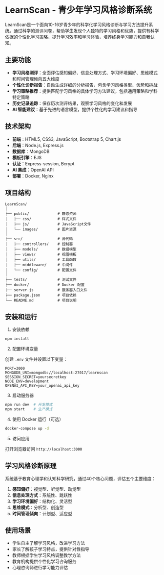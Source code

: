 # LearnScan - 青少年学习风格诊断系统

LearnScan是一个面向10-16岁青少年的科学化学习风格诊断与学习方法提升系统。通过科学的测评问卷，帮助学生发现个人独特的学习风格和优势，提供有科学依据的个性化学习策略，提升学习效率和学习体验，培养终身学习能力和自我认知。

## 主要功能

- **学习风格测评**：全面评估感知偏好、信息处理方式、学习环境偏好、思维模式和时间管理倾向五大维度
- **个性化诊断报告**：自动生成详细的分析报告，包含学习风格类型、优势和挑战
- **学习策略推荐**：提供匹配学习风格的具体学习方法建议，包括通用策略和学科特定策略
- **历史记录追踪**：保存历次测评结果，观察学习风格的变化和发展
- **AI 智能建议**：基于先进的语言模型，提供个性化的学习建议和指导

## 技术架构

- **前端**：HTML5, CSS3, JavaScript, Bootstrap 5, Chart.js
- **后端**：Node.js, Express.js
- **数据库**：MongoDB
- **模板引擎**：EJS
- **认证**：Express-session, Bcrypt
- **AI 集成**：OpenAI API
- **部署**：Docker, Nginx

## 项目结构

```
LearnScan/
│
├── public/             # 静态资源
│   ├── css/            # 样式文件
│   ├── js/             # JavaScript文件
│   └── images/         # 图片资源
│
├── src/                # 源代码
│   ├── controllers/    # 控制器
│   ├── models/         # 数据模型
│   ├── views/          # 视图模板
│   ├── utils/          # 工具函数
│   ├── middleware/     # 中间件
│   └── config/         # 配置文件
│
├── tests/              # 测试文件
├── docker/             # Docker 配置
├── server.js           # 服务器入口文件
├── package.json        # 项目依赖
└── README.md           # 项目说明
```

## 安装和运行


1. 安装依赖

```bash
npm install
```

2. 配置环境变量

创建 `.env` 文件并设置以下变量：

```
PORT=3000
MONGODB_URI=mongodb://localhost:27017/learnscan
SESSION_SECRET=yoursecretkey
NODE_ENV=development
OPENAI_API_KEY=your_openai_api_key
```

3. 启动服务器

```bash
npm run dev  # 开发模式
npm start    # 生产模式
```

4. 使用 Docker 运行（可选）

```bash
docker-compose up -d
```

5. 访问应用

打开浏览器访问 `http://localhost:3000`

## 学习风格诊断原理

系统基于教育心理学和认知科学研究，通过40个核心问题，评估五个主要维度：

1. **感知偏好**：视觉型、听觉型、动觉型
2. **信息处理方式**：系统性、跳跃性
3. **学习环境偏好**：结构化、灵活型
4. **思维模式**：分析型、创造型
5. **时间管理倾向**：计划型、适应型

## 使用场景

- 学生自主了解学习风格，改进学习方法
- 家长了解孩子学习特点，提供针对性指导
- 教师根据学生学习风格调整教学方法
- 教育机构提供个性化学习咨询服务
- 心理咨询师进行学习能力评估